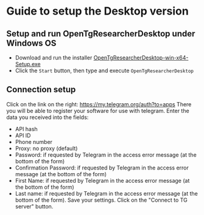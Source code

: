 # Guide to setup the Desktop version

## Setup and run OpenTgResearcherDesktop under Windows OS
- Download and run the installer [OpenTgResearcherDesktop-win-x64-Setup.exe](https://github.com/DamianMorozov/OpenTgResearcher/releases)
- Click the `Start` button, then type and execute `OpenTgResearcherDesktop`

## Connection setup
Click on the link on the right: https://my.telegram.org/auth?to=apps
There you will be able to register your software for use with telegram.
Enter the data you received into the fields:
- API hash
- API ID
- Phone number
- Proxy: no proxy (default)
- Password: if requested by Telegram in the access error message (at the bottom of the form)
- Confirmation Password: if requested by Telegram in the access error message (at the bottom of the form)
- First Name: if requested by Telegram in the access error message (at the bottom of the form)
- Last name: if requested by Telegram in the access error message (at the bottom of the form).
Save your settings.
Click on the "Connect to TG server" button. 
